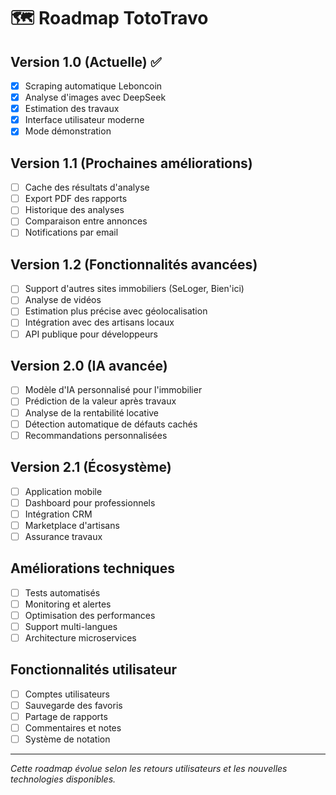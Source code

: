 # 🗺️ Roadmap TotoTravo

## Version 1.0 (Actuelle) ✅
- [x] Scraping automatique Leboncoin
- [x] Analyse d'images avec DeepSeek
- [x] Estimation des travaux
- [x] Interface utilisateur moderne
- [x] Mode démonstration

## Version 1.1 (Prochaines améliorations)
- [ ] Cache des résultats d'analyse
- [ ] Export PDF des rapports
- [ ] Historique des analyses
- [ ] Comparaison entre annonces
- [ ] Notifications par email

## Version 1.2 (Fonctionnalités avancées)
- [ ] Support d'autres sites immobiliers (SeLoger, Bien'ici)
- [ ] Analyse de vidéos
- [ ] Estimation plus précise avec géolocalisation
- [ ] Intégration avec des artisans locaux
- [ ] API publique pour développeurs

## Version 2.0 (IA avancée)
- [ ] Modèle d'IA personnalisé pour l'immobilier
- [ ] Prédiction de la valeur après travaux
- [ ] Analyse de la rentabilité locative
- [ ] Détection automatique de défauts cachés
- [ ] Recommandations personnalisées

## Version 2.1 (Écosystème)
- [ ] Application mobile
- [ ] Dashboard pour professionnels
- [ ] Intégration CRM
- [ ] Marketplace d'artisans
- [ ] Assurance travaux

## Améliorations techniques
- [ ] Tests automatisés
- [ ] Monitoring et alertes
- [ ] Optimisation des performances
- [ ] Support multi-langues
- [ ] Architecture microservices

## Fonctionnalités utilisateur
- [ ] Comptes utilisateurs
- [ ] Sauvegarde des favoris
- [ ] Partage de rapports
- [ ] Commentaires et notes
- [ ] Système de notation

---

*Cette roadmap évolue selon les retours utilisateurs et les nouvelles technologies disponibles.*




